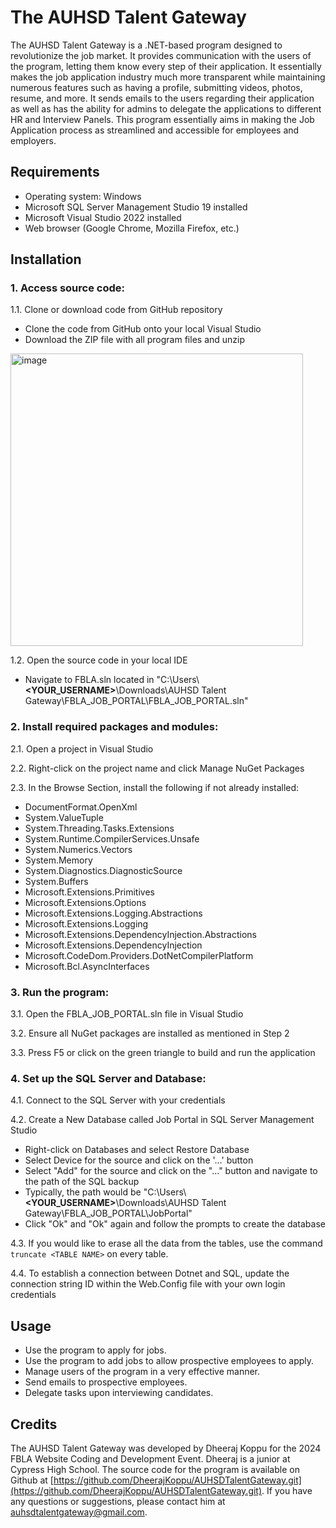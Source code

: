 # The AUHSD Talent Gateway
The AUHSD Talent Gateway is a .NET-based program designed to revolutionize the job market. It provides communication with the users of the program, letting them know every step of their application. It essentially makes the job application industry much more transparent while maintaining numerous features such as having a profile, submitting videos, photos, resume, and more. It sends emails to the users regarding their application as well as has the ability for admins to delegate the applications to different HR and Interview Panels. This program essentially aims in making the Job Application process as streamlined and accessible for employees and employers.

## Requirements
- Operating system: Windows
- Microsoft SQL Server Management Studio 19 installed
- Microsoft Visual Studio 2022 installed
- Web browser (Google Chrome, Mozilla Firefox, etc.)

## Installation

### 1. Access source code:

1.1. Clone or download code from GitHub repository
  - Clone the code from GitHub onto your local Visual Studio
  - Download the ZIP file with all program files and unzip
<img width="468" alt="image" src="https://user-images.githubusercontent.com/67035348/232840991-a8c0ab5b-c03d-436b-bc5e-4edbfbb35197.png">


1.2. Open the source code in your local IDE
  - Navigate to FBLA.sln located in "C:\Users\\**<YOUR_USERNAME>**\Downloads\AUHSD Talent Gateway\FBLA_JOB_PORTAL\FBLA_JOB_PORTAL.sln"

### 2. Install required packages and modules:

2.1. Open a project in Visual Studio

2.2. Right-click on the project name and click Manage NuGet Packages

2.3. In the Browse Section, install the following if not already installed:

- DocumentFormat.OpenXml
- System.ValueTuple
- System.Threading.Tasks.Extensions
- System.Runtime.CompilerServices.Unsafe
- System.Numerics.Vectors
- System.Memory
- System.Diagnostics.DiagnosticSource
- System.Buffers
- Microsoft.Extensions.Primitives
- Microsoft.Extensions.Options
- Microsoft.Extensions.Logging.Abstractions
- Microsoft.Extensions.Logging
- Microsoft.Extensions.DependencyInjection.Abstractions
- Microsoft.Extensions.DependencyInjection
- Microsoft.CodeDom.Providers.DotNetCompilerPlatform
- Microsoft.Bcl.AsyncInterfaces

### 3. Run the program:

3.1. Open the FBLA_JOB_PORTAL.sln file in Visual Studio

3.2. Ensure all NuGet packages are installed as mentioned in Step 2

3.3. Press F5 or click on the green triangle to build and run the application

### 4. Set up the SQL Server and Database:

4.1. Connect to the SQL Server with your credentials

4.2. Create a New Database called Job Portal in SQL Server Management Studio
  - Right-click on Databases and select Restore Database
  - Select Device for the source and click on the '...' button
  - Select "Add" for the source and click on the "..." button and navigate to the path of the SQL backup
  - Typically, the path would be "C:\Users\\**<YOUR_USERNAME>**\Downloads\AUHSD Talent Gateway\FBLA_JOB_PORTAL\JobPortal"
  - Click "Ok" and "Ok" again and follow the prompts to create the database

4.3. If you would like to erase all the data from the tables, use the command `truncate <TABLE NAME>` on every table.

4.4. To establish a connection between Dotnet and SQL, update the connection string ID within the Web.Config file with your own login credentials

## Usage

- Use the program to apply for jobs.
- Use the program to add jobs to allow prospective employees to apply.
- Manage users of the program in a very effective manner.
- Send emails to prospective employees.
- Delegate tasks upon interviewing candidates.

## Credits

The AUHSD Talent Gateway was developed by Dheeraj Koppu for the 2024 FBLA Website Coding and Development Event. Dheeraj is a junior at Cypress High School. The source code for the program is available on Github at [https://github.com/DheerajKoppu/AUHSDTalentGateway.git](https://github.com/DheerajKoppu/AUHSDTalentGateway.git). If you have any questions or suggestions, please contact him at [auhsdtalentgateway@gmail.com](mailto:auhsdtalentgateway@gmail.com).
